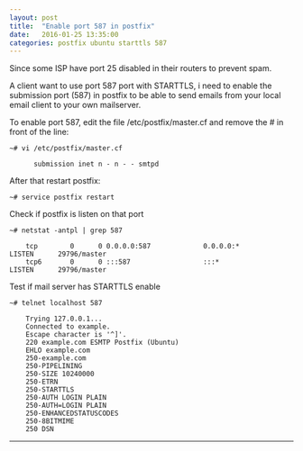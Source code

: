 ```yaml
---
layout: post
title:  "Enable port 587 in postfix"
date:   2016-01-25 13:35:00
categories: postfix ubuntu starttls 587
---
```


Since some ISP have port 25 disabled in their routers to prevent spam.

A client want to use port 587 port with STARTTLS, i need to enable the submission port (587) in postfix 
to be able to send emails from your local email client to your own mailserver.

To enable port 587, edit the file /etc/postfix/master.cf
and remove the # in front of the line:

    ~# vi /etc/postfix/master.cf

          submission inet n - n - - smtpd


After that restart postfix:
    
    ~# service postfix restart


Check if postfix is listen on that port

    ~# netstat -antpl | grep 587

        tcp        0      0 0.0.0.0:587             0.0.0.0:*               LISTEN      29796/master
        tcp6       0      0 :::587                  :::*                    LISTEN      29796/master 


Test if mail server has STARTTLS enable

    ~# telnet localhost 587

        Trying 127.0.0.1...
        Connected to example.
        Escape character is '^]'.
        220 example.com ESMTP Postfix (Ubuntu)
        EHLO example.com           
        250-example.com
        250-PIPELINING
        250-SIZE 10240000
        250-ETRN
        250-STARTTLS
        250-AUTH LOGIN PLAIN
        250-AUTH=LOGIN PLAIN
        250-ENHANCEDSTATUSCODES
        250-8BITMIME
        250 DSN
        



---
[faqforge]: <http://www.faqforge.com/linux/how-to-enable-port-587-submission-in-postfix/>

